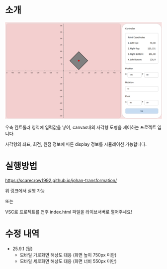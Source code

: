 # 소개
![screenshot](./public/preview.png)

우측 컨트롤러 영역에 입력값을 넣어, canvas내의 사각형 도형을 제어하는 프로젝트 입니다.

사각형의 좌표, 회전, 원점 정보에 따른 display 정보를 시뮬레이션 가능합니다.




# 실행방법

https://scarecrow1992.github.io/johan-transformation/

위 링크에서 실행 가능

또는

VSC로 프로젝트를 연후 index.html 파일을 라이브서버로 열어주세요!


# 수정 내역
- 25.9.1 (월)
  - 모바일 가로화면 해상도 대응 (화면 높이 750px 미만)
  - 모바일 세로화면 해상도 대응 (화면 너비 550px 미만)